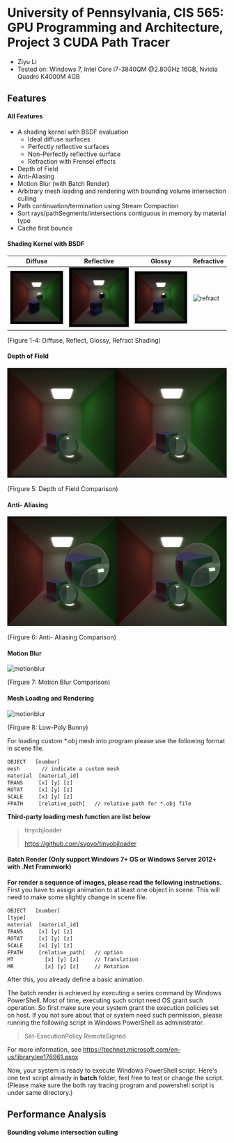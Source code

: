 University of Pennsylvania, CIS 565: GPU Programming and Architecture, Project 3 CUDA Path Tracer
======================
* Ziyu Li
* Tested on: Windows 7, Intel Core i7-3840QM @2.80GHz 16GB, Nvidia Quadro K4000M 4GB

## Features
#### All Features
 - A shading kernel with BSDF evaluation
	 - Ideal diffuse surfaces
	 - Perfectly reflective surfaces
	 - Non-Perfectly reflective surface
	 - Refraction with Frensel effects
 - Depth of Field
 - Anti-Aliasing
 - Motion Blur (with Batch Render)
 - Arbitrary mesh loading and rendering with bounding volume intersection culling
 - Path continuation/termination using Stream Compaction
 - Sort rays/pathSegments/intersections contiguous in memory by material type
 - Cache first bounce

#### Shading Kernel with BSDF
| Diffuse | Reflective | Glossy  | Refractive |
| ----- | ----- | ----- | ----- |
| ![diffuse](img/diffuse.png) | ![reflect](img/reflect.png) | ![glossy](img/glossy.png) | ![refract](refract.png) |

(Figure 1-4: Diffuse, Reflect, Glossy, Refract Shading)


#### Depth of Field
![dof](img/DOF.png)

(Firgure 5: Depth of Field Comparison)

#### Anti- Aliasing
![aa](img/AA.png)

(Firgure 6: Anti- Aliasing Comparison)

#### Motion Blur
![motionblur](img/motionblur.gif)

(Firgure 7: Motion Blur Comparison)
#### Mesh Loading and Rendering
![motionblur](img/low_poly_bunny.gif)

(Firgure 8: Low-Poly Bunny)

For loading custom *.obj mesh into program please use the following format in scene file.

```
OBJECT   [number]
mesh       // indicate a custom mesh
material  [material_id]
TRANS     [x] [y] [z]
ROTAT     [x] [y] [z]
SCALE     [x] [y] [z] 
FPATH	  [relative_path]   // relative path for *.obj file
```



**Third-party loading mesh function are list below**
> tinyobjloader 
>
> https://github.com/syoyo/tinyobjloader


#### Batch Render (Only support Windows 7+ OS or Windows Server 2012+ with .Net Framework)
**For render a sequence of images, please read the following instructions.**
First you have to assign animation to at least one object in scene. This will need to make some slightly change in scene file.

```
OBJECT   [number]
[type]
material  [material_id]
TRANS     [x] [y] [z]
ROTAT     [x] [y] [z]
SCALE     [x] [y] [z] 
FPATH	  [relative_path]   // option
MT          [x] [y] [z]     // Translation
MR          [x] [y] [z]     // Rotation
```

After this, you already define a basic animation.

The batch render is achieved by executing a series command by Windows PowerShell. Most of time, executing such script need OS grant such operation. So first make sure your system grant the execution policies set on host. If you not sure about that or system need such permission, please running the following script in Windows PowerShell as administrator. 

> Set-ExecutionPolicy RemoteSigned

For more information, see https://technet.microsoft.com/en-us/library/ee176961.aspx

Now, your system is ready to execute Windows PowerShell script.
Here's one test script already in **batch** folder, feel free to test or change the script. (Please make sure the both ray tracing program and powershell script is under same directory.)



## Performance Analysis
#### Bounding volume intersection culling

#### 

